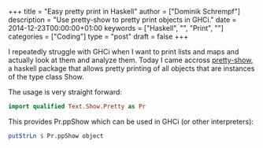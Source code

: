 +++
title = "Easy pretty print in Haskell"
author = ["Dominik Schrempf"]
description = "Use pretty-show to pretty print objects in GHCi."
date = 2014-12-23T00:00:00+01:00
keywords = ["Haskell", "", "Print", ""]
categories = ["Coding"]
type = "post"
draft = false
+++

I repeatedly struggle with GHCi when I want to print lists and maps and actually
look at them and analyze them. Today I came accross [pretty-show](https://hackage.haskell.org/package/pretty-show), a haskell
package that allows pretty printing of all objects that are instances of the
type class Show.

The usage is very straight forward:

```haskell
import qualified Text.Show.Pretty as Pr
```

This provides Pr.ppShow which can be used in GHCi (or other interpreters):

```haskell
putStrLn $ Pr.ppShow object
```
